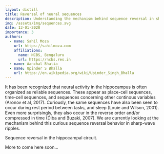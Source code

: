 ```yaml
---
layout: distill 
title: Reversal of neural sequences 
description: Understanding the mechanism behind sequence reversal in sharp-wave ripple sequences.
img: /assets/img/sequences.svg
date: 13-01-2020
importance: 3
authors:
  - name: Sahil Moza
    url: https://sahilmoza.com
    affiliations:
      name: NCBS, Bengaluru
      url: https://ncbs.res.in
  - name: Aanchal Bhatia
  - name: Upinder S Bhalla
    url: https://en.wikipedia.org/wiki/Upinder_Singh_Bhalla
---
```

It has been recognized that neural activity in the hippocampus is often organized as reliable sequences. These appear as place-cell sequences, time-cell sequences, and sequences concerning other continous variables (Aronov et al, 2017). Curiously, the same sequences have also been seen to occur during rest period between tasks, and sleep (Louie and Wilson, 2001). Even more surprisingly, they also occur in the reverse order and/or compressed in time (Diba and Buzaki, 2007). We are currently looking at the mechanism behind this curious sequence reversal behavior in sharp-wave ripples.

<div class="row">
    <div class="col-sm-6 mt-3 mt-md-0">
        <img class="img-fluid rounded z-depth-1" src="{{ '/assets/img/sequences.svg' | relative_url }}" alt="" title="neural sequences"/>
    </div>
</div>
<div class="caption">
    Sequence reversal in the hippocampal circuit.
</div>

More to come here soon...
